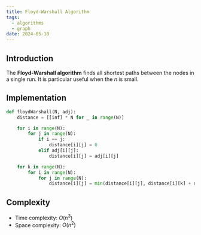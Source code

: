 ```yaml
---
title: Floyd-Warshall Algorithm
tags:
  - algorithms
  - graph
date: 2024-05-10
---
```


## Introduction

The **Floyd-Warshall algorithm** finds all shortest paths between the nodes in a single run. It is particular useful when the ${n}$ is small.

## Implementation

```py
def floydWarshall(N, adj):
    distance = [[inf] * N for _ in range(N)]

    for i in range(N):
        for j in range(N):
            if i == j:
                distance[i][j] = 0
            elif adj[i][j]:
                distance[i][j] = adj[i][j]

    for k in range(N):
        for i in range(N):
            for j in range(N):
                distance[i][j] = min(distance[i][j], distance[i][k] + distance[k][j])
```

## Complexity

- Time complexity: $O(n^3)$
- Space complexity: $O(n^2)$
